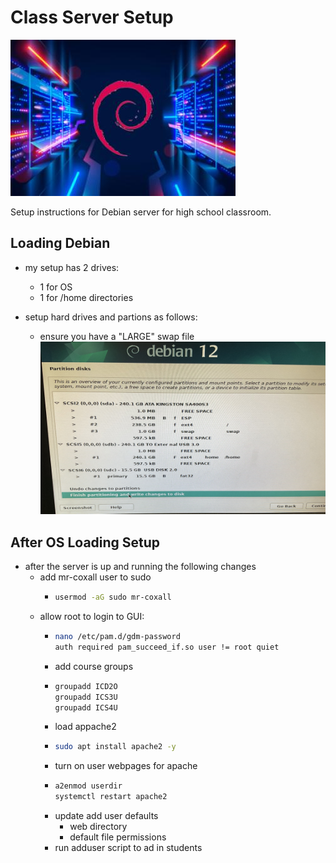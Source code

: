 # Class Server Setup

![Deban Server image](./images/debian%20_server.jpg)

Setup instructions for Debian server for high school classroom.

## Loading Debian

- my setup has 2 drives:
  - 1 for OS
  - 1 for /home directories

- setup hard drives and partions as follows:
  - ensure you have a "LARGE" swap file
![Debian Server Partition setup](./images/Debian_drive_partion_setup.jpg)

## After OS Loading Setup

- after the server is up and running the following changes
  - add mr-coxall user to sudo
    - ```sh
      usermod -aG sudo mr-coxall
      ```
  - allow root to login to GUI:
    - ```sh
      nano /etc/pam.d/gdm-password
      auth required pam_succeed_if.so user != root quiet
      ```
    - add course groups
    - ```sh
      groupadd ICD2O
      groupadd ICS3U
      groupadd ICS4U
      ```
    - load appache2
    - ```sh
      sudo apt install apache2 -y
      ```
    - turn on user webpages for apache
    - ```sh
      a2enmod userdir
      systemctl restart apache2
      ```
    - update add user defaults
      - web directory
      - default file permissions
    - run adduser script to ad in students
